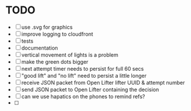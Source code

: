 # TODO
* [ ] use .svg for graphics
* [ ] improve logging to cloudfront
* [ ] tests
* [ ] documentation
* [ ] vertical movement of lights is a problem
* [ ] make the green dots bigger
* [ ] next attempt timer needs to persist for full 60 secs
* [ ] "good lift" and "no lift" need to persist a little longer
* [ ] receive JSON packet from Open Lifter lifter UUID & attempt number
* [ ] send JSON packet to Open Lifter containing the decision
* [ ] can we use hapatics on the phones to remind refs?
* [ ]

